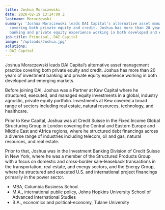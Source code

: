 ```yaml
---
title: Joshua Moraczewski
date: 2020-02-19 13:24:00 Z
lastname: Moraczewski
summary: 'Joshua Moraczewski leads DAI Capital’s alternative asset management practice
  covering both private equity and credit. Joshua has more than 20 years of investment
  banking and private equity experience working in both developed and emerging markets. '
job-title: Principal, DAI Capital
image: "/uploads/Joshua.jpg"
solutions:
- DAI Capital
---
```


Joshua Moraczewski leads DAI Capital’s alternative asset management practice covering both private equity and credit. Joshua has more than 20 years of investment banking and private equity experience working in both developed and emerging markets. 
 
Before joining DAI, Joshua was a Partner at Kew Capital where he structured, executed, and managed equity investments in a global, industry agnostic, private equity portfolio. Investments at Kew covered a broad range of sectors including real estate, natural resources, technology, and healthcare.   
 
Prior to Kew Capital, Joshua was at Credit Suisse in the Fixed Income Global Structuring Group in London covering the Central and Eastern Europe and Middle East and Africa regions, where he structured debt financings across a diverse range of industries including telecom, oil and gas, natural resources, and real estate. 

Prior to that, Joshua was in the Investment Banking Division of Credit Suisse in New York, where he was a member of the Structured Products Group with a focus on domestic and cross-border sale-leaseback transactions in the transportation, real estate, and energy sectors, and the Energy Group, where he structured and executed U.S. and international project financings primarily in the power sector. 
 
* MBA, Columbia Business School
* M.A., international public policy, Johns Hopkins University School of Advanced International Studies
* B.A., economics and political-economy, Tulane University  